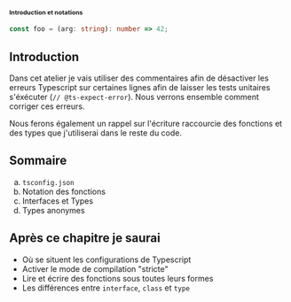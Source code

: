 <h1 style="font-size: 11px; margin-bottom: 1rem;">
Introduction et notations
</h1>

```typescript
const foo = (arg: string): number => 42;
```

## Introduction

Dans cet atelier je vais utiliser des commentaires afin de désactiver les erreurs Typescript sur certaines lignes afin de laisser les tests unitaires s'éxécuter (<code>// @ts-expect-error</code>). Nous verrons ensemble comment corriger ces erreurs.

Nous ferons également un rappel sur l'écriture raccourcie des fonctions et des types que j'utiliserai dans le reste du code.

## Sommaire

<ol style="list-style-type: lower-alpha">
    <li><code>tsconfig.json</code></li>
    <li>Notation des fonctions</li>
    <li>Interfaces et Types</li>
    <li>Types anonymes</li>
</ol>

## Après ce chapitre je saurai

- Où se situent les configurations de Typescript
- Activer le mode de compilation "stricte"
- Lire et écrire des fonctions sous toutes leurs formes
- Les différences entre <code>interface</code>, <code>class</code> et <code>type</code>
